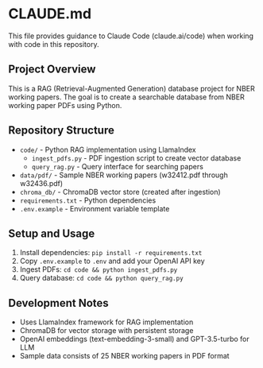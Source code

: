 # CLAUDE.md

This file provides guidance to Claude Code (claude.ai/code) when working with code in this repository.

## Project Overview

This is a RAG (Retrieval-Augmented Generation) database project for NBER working papers. The goal is to create a searchable database from NBER working paper PDFs using Python.

## Repository Structure

- `code/` - Python RAG implementation using LlamaIndex
  - `ingest_pdfs.py` - PDF ingestion script to create vector database
  - `query_rag.py` - Query interface for searching papers
- `data/pdf/` - Sample NBER working papers (w32412.pdf through w32436.pdf)
- `chroma_db/` - ChromaDB vector store (created after ingestion)
- `requirements.txt` - Python dependencies
- `.env.example` - Environment variable template

## Setup and Usage

1. Install dependencies: `pip install -r requirements.txt`
2. Copy `.env.example` to `.env` and add your OpenAI API key
3. Ingest PDFs: `cd code && python ingest_pdfs.py`
4. Query database: `cd code && python query_rag.py`

## Development Notes

- Uses LlamaIndex framework for RAG implementation
- ChromaDB for vector storage with persistent storage
- OpenAI embeddings (text-embedding-3-small) and GPT-3.5-turbo for LLM
- Sample data consists of 25 NBER working papers in PDF format